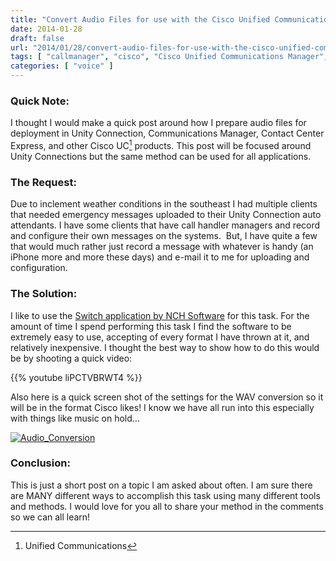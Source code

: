 ```yaml
---
title: "Convert Audio Files for use with the Cisco Unified Communications Suite"
date: 2014-01-28
draft: false
url: "2014/01/28/convert-audio-files-for-use-with-the-cisco-unified-communications-suite"
tags: [ "callmanager", "cisco", "Cisco Unified Communications Manager", "Unity Connection", "voice", "voip", "Cisco UC", "Contact Center Express", "Unified Communications" ]
categories: [ "voice" ]
---
```


### Quick Note:

I thought I would make a quick post around how I prepare audio files for deployment in Unity Connection, Communications Manager, Contact Center Express, and other Cisco UC[^1] products. This post will be focused around Unity Connections but the same method can be used for all applications.

<!--more-->

### The Request:

Due to inclement weather conditions in the southeast I had multiple clients that needed emergency messages uploaded to their Unity Connection auto attendants. I have some clients that have call handler managers and record and configure their own messages on the systems.  But, I have quite a few that would much rather just record a message with whatever is handy (an iPhone more and more these days) and e-mail it to me for uploading and configuration.

### The Solution:

I like to use the [Switch application by NCH Software](http://www.nch.com.au/switch/index.html) for this task. For the amount of time I spend performing this task I find the software to be extremely easy to use, accepting of every format I have thrown at it, and relatively inexpensive. I thought the best way to show how to do this would be by shooting a quick video: 

{{% youtube liPCTVBRWT4 %}}

Also here is a quick screen shot of the settings for the WAV conversion so it will be in the format Cisco likes! I know we have all run into this especially with things like music on hold… 

[![Audio_Conversion](/img/audio_canversion.png?w=300)](/img/audio_canversion.png)

### Conclusion:

This is just a short post on a topic I am asked about often. I am sure there are MANY different ways to accomplish this task using many different tools and methods. I would love for you all to share your method in the comments so we can all learn!

[^1]: Unified Communications
